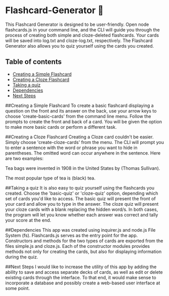 # Flashcard-Generator :card_index:
This Flashcard Generator is designed to be user-friendly.  Open node flashcards.js in your command line, and the CLI will guide you through the process of creating both simple and cloze-deleted flashcards.  Your cards will be saved into log.txt and cloze-log.txt, respectively.  The Flashcard Generator also allows you to quiz yourself using the cards you created.

## Table of contents

- [Creating a Simple Flashcard](#creating-a-simple-flashcard)
- [Creating a Cloze Flashcard](#creating-a-cloze-flashcard)
- [Taking a quiz](#taking-a-quiz)
- [Dependencies](#dependencies)
- [Next Steps](#next-steps)


##Creating a Simple Flashcard
To create a basic flashcard displaying a question on the front and its answer on the back, use your arrow keys to choose 'create-basic-cards' from the command line menu.  Follow the prompts to create the front and back of a card.  You will be given the option to make more basic cards or perform a different task.

##Creating a Cloze Flashcard
Creating a Cloze card couldn't be easier.  Simply choose 'create-cloze-cards' from the menu.  The CLI will prompt you to enter a sentence with the word or phrase you want to hide in parentheses.  The omitted word can occur anywhere in the sentence.  Here are two examples:

Tea bags were invented in 1908 in the United States by (Thomas Sullivan).

The most popular type of tea is (black) tea.

##Taking a quiz
It is also easy to quiz yourself using the flashcards you created.  Choose the 'basic-quiz' or 'cloze-quiz' option, depending which set of cards you'd like to access. The basic quiz will present the front of your card and allow you to type in the answer.  The cloze quiz will present your cloze cards with a blank replacing the hidden word/s.  In both cases, the program will let you know whether each answer was correct and tally your score at the end.  

##Dependencies
This app was created using inquirer.js and node.js File System (fs).  Flashcards.js serves as the entry point for the app.  Constructors and methods for the two types of cards are exported from the files simple.js and cloze.js.  Each of the constructor modules provides methods not only for creating the cards, but also for displaying information during the quiz.

##Next Steps
I would like to increase the utility of this app by adding the ability to save and access separate decks of cards, as well as edit or delete existing cards through the interface.  To that end, it would make sense to incorporate a database and possibly create a web-based user interface at some point.

